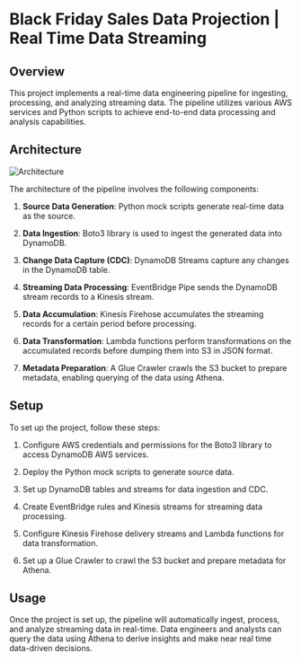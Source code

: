 # Black Friday Sales Data Projection | Real Time Data Streaming

## Overview

This project implements a real-time data engineering pipeline for ingesting, processing, and analyzing streaming data. The pipeline utilizes various AWS services and Python scripts to achieve end-to-end data processing and analysis capabilities.

## Architecture
![Architecture](https://github.com/Hemantkv23/Black-Friday-Sales-Data-Projection-Real-Time-Data-Streaming/assets/43467503/5d18ae00-b629-4b8e-908c-006937b48304)


The architecture of the pipeline involves the following components:

1. **Source Data Generation**: Python mock scripts generate real-time data as the source.

2. **Data Ingestion**: Boto3 library is used to ingest the generated data into DynamoDB.

3. **Change Data Capture (CDC)**: DynamoDB Streams capture any changes in the DynamoDB table.

4. **Streaming Data Processing**: EventBridge Pipe sends the DynamoDB stream records to a Kinesis stream.

5. **Data Accumulation**: Kinesis Firehose accumulates the streaming records for a certain period before processing.

6. **Data Transformation**: Lambda functions perform transformations on the accumulated records before dumping them into S3 in JSON format.

7. **Metadata Preparation**: A Glue Crawler crawls the S3 bucket to prepare metadata, enabling querying of the data using Athena.

## Setup

To set up the project, follow these steps:

1. Configure AWS credentials and permissions for the Boto3 library to access DynamoDB AWS services.

2. Deploy the Python mock scripts to generate source data.

3. Set up DynamoDB tables and streams for data ingestion and CDC.

4. Create EventBridge rules and Kinesis streams for streaming data processing.

5. Configure Kinesis Firehose delivery streams and Lambda functions for data transformation.

6. Set up a Glue Crawler to crawl the S3 bucket and prepare metadata for Athena.

## Usage

Once the project is set up, the pipeline will automatically ingest, process, and analyze streaming data in real-time. Data engineers and analysts can query the data using Athena to derive insights and make near real time data-driven decisions.
